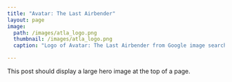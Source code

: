 ```yaml
---
title: "Avatar: The Last Airbender"
layout: page
image: 
  path: /images/atla_logo.png
  thumbnail: /images/atla_logo.png
  caption: "Logo of Avatar: The Last Airbender from Google image search"

---
```


This post should display a large hero image at the top of a page.

